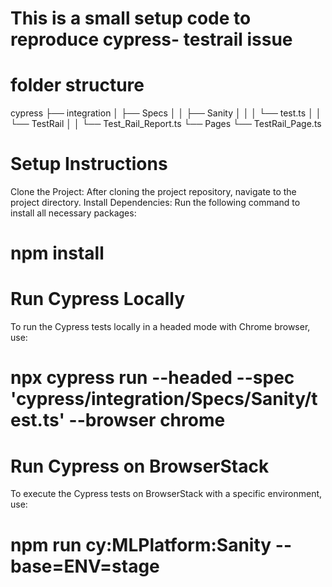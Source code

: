 # This is a small setup code to reproduce cypress- testrail issue
# folder structure 
cypress
  ├── integration
  │   ├── Specs
  │   │   ├── Sanity
  │   │   │   └── test.ts
  │   │   └── TestRail
  │   │       └── Test_Rail_Report.ts
  └── Pages
      └── TestRail_Page.ts

# Setup Instructions
  Clone the Project: After cloning the project repository, navigate to the project directory.
  Install Dependencies: Run the following command to install all necessary packages:
  # npm install

# Run Cypress Locally
  To run the Cypress tests locally in a headed mode with Chrome browser, use:
 # npx cypress run --headed --spec 'cypress/integration/Specs/Sanity/test.ts' --browser chrome
 
# Run Cypress on BrowserStack
To execute the Cypress tests on BrowserStack with a specific environment, use:
  # npm run cy:MLPlatform:Sanity --base=ENV=stage
 
 
